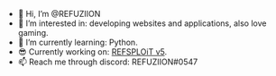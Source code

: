 - 👋 Hi, I’m @REFUZIION
- 👀 I’m interested in: developing websites and applications, also love gaming.
- 🌱 I’m currently learning: Python.
- 😎 Currently working on: <a target="_blank" href="http://refsploit.refuzion.nl/">REFSPLOiT v5</a>.
- 📫 Reach me through discord: REFUZIION#0547
